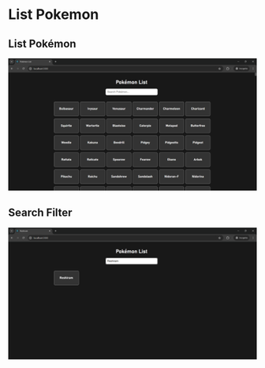 # List Pokemon

## List Pokémon

![alt text](image.png)

## Search Filter

![alt text](image-1.png)
